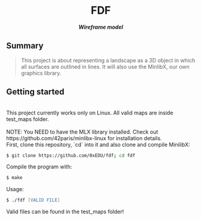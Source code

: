 <h1 align="center">
	FDF
</h1>

<p align="center">
	<b><i>Wireframe model</i></b><br>
</p>

## Summary
> This project is about representing a landscape as a 3D object in which all surfaces are outlined in lines.
> It will also use the MinlibX, our own graphics library.

## Getting started
<br>
This project currently works only on Linux.
All valid maps are inside test_maps folder.
</br>
<br>
NOTE: You NEED to have the MLX library installed. Check out https://github.com/42paris/minlibx-linux for installation details.
</br>
First, clone this repository, `cd` into it and also clone and compile MinilibX:

```zsh
$ git clone https://github.com/0xEDU/fdf; cd fdf
```

Compile the program with:

```zsh
$ make
```

Usage:

```zsh
$ ./fdf [VALID FILE]
```
Valid files can be found in the test_maps folder!
